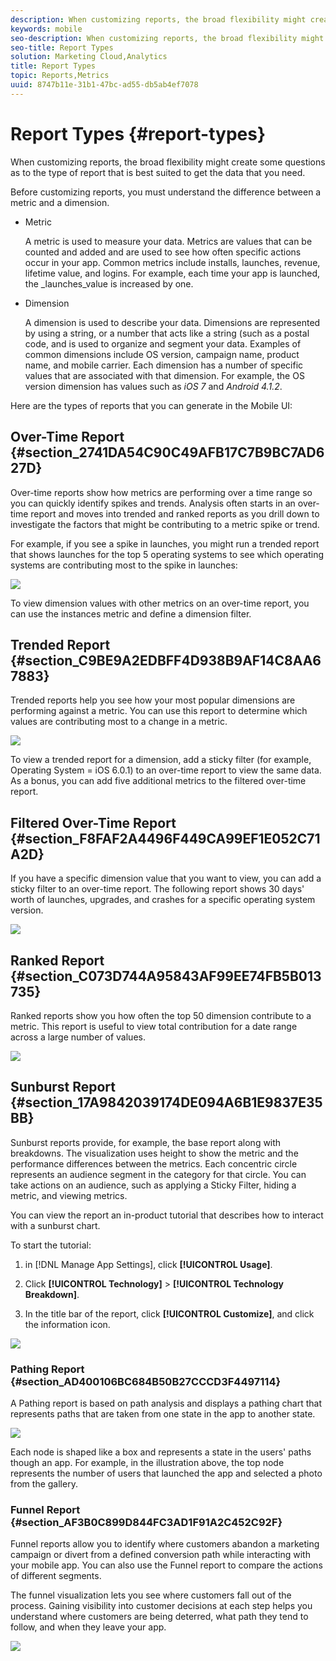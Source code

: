 ```yaml
---
description: When customizing reports, the broad flexibility might create some questions as to the type of report that is best suited to get the data that you need.
keywords: mobile
seo-description: When customizing reports, the broad flexibility might create some questions as to the type of report that is best suited to get the data that you need.
seo-title: Report Types
solution: Marketing Cloud,Analytics
title: Report Types
topic: Reports,Metrics
uuid: 8747b11e-31b1-47bc-ad55-db5ab4ef7078
---
```


# Report Types {#report-types}

When customizing reports, the broad flexibility might create some questions as to the type of report that is best suited to get the data that you need.

 Before customizing reports, you must understand the difference between a metric and a dimension.

* Metric

  A metric is used to measure your data. Metrics are values that can be counted and added and are used to see how often specific actions occur in your app. Common metrics include installs, launches, revenue, lifetime value, and logins. For example, each time your app is launched, the _launches_value is increased by one.

* Dimension

  A dimension is used to describe your data. Dimensions are represented by using a string, or a number that acts like a string (such as a postal code, and is used to organize and segment your data. Examples of common dimensions include OS version, campaign name, product name, and mobile carrier. Each dimension has a number of specific values that are associated with that dimension. For example, the OS version dimension has values such as _iOS 7_ and _Android 4.1.2_.

Here are the types of reports that you can generate in the Mobile UI:

## Over-Time Report {#section_2741DA54C90C49AFB17C7B9BC7AD627D}

Over-time reports show how metrics are performing over a time range so you can quickly identify spikes and trends. Analysis often starts in an over-time report and moves into trended and ranked reports as you drill down to investigate the factors that might be contributing to a metric spike or trend.

For example, if you see a spike in launches, you might run a trended report that shows launches for the top 5 operating systems to see which operating systems are contributing most to the spike in launches:

![](assets/overtime.png)

To view dimension values with other metrics on an over-time report, you can use the instances metric and define a dimension filter.

## Trended Report {#section_C9BE9A2EDBFF4D938B9AF14C8AA67883}

Trended reports help you see how your most popular dimensions are performing against a metric. You can use this report to determine which values are contributing most to a change in a metric.

![](assets/trended.png)

To view a trended report for a dimension, add a sticky filter (for example, Operating System = iOS 6.0.1) to an over-time report to view the same data. As a bonus, you can add five additional metrics to the filtered over-time report.

## Filtered Over-Time Report {#section_F8FAF2A4496F449CA99EF1E052C71A2D}

If you have a specific dimension value that you want to view, you can add a sticky filter to an over-time report. The following report shows 30 days' worth of launches, upgrades, and crashes for a specific operating system version.

![](assets/overtime-filter.png)

## Ranked Report {#section_C073D744A95843AF99EE74FB5B013735}

Ranked reports show you how often the top 50 dimension contribute to a metric. This report is useful to view total contribution for a date range across a large number of values.

![](assets/ranked.png)

## Sunburst Report {#section_17A9842039174DE094A6B1E9837E35BB}

Sunburst reports provide, for example, the base report along with breakdowns. The visualization uses height to show the metric and the performance differences between the metrics. Each concentric circle represents an audience segment in the category for that circle. You can take actions on an audience, such as applying a Sticky Filter, hiding a metric, and viewing metrics.

You can view the report an in-product tutorial that describes how to interact with a sunburst chart.

To start the tutorial:

1. in [!DNL Manage App Settings], click **[!UICONTROL Usage]**.

1. Click **[!UICONTROL Technology]** > **[!UICONTROL Technology Breakdown]**.
1. In the title bar of the report, click **[!UICONTROL Customize]**, and click the information icon.

![](assets/report_technology.png)

### Pathing Report {#section_AD400106BC684B50B27CCCD3F4497114}

A Pathing report is based on path analysis and displays a pathing chart that represents paths that are taken from one state in the app to another state.

![](assets/action_paths.png)

Each node is shaped like a box and represents a state in the users' paths though an app. For example, in the illustration above, the top node represents the number of users that launched the app and selected a photo from the gallery.

### Funnel Report {#section_AF3B0C899D844FC3AD1F91A2C452C92F}

Funnel reports allow you to identify where customers abandon a marketing campaign or divert from a defined conversion path while interacting with your mobile app. You can also use the Funnel report to compare the actions of different segments.

The funnel visualization lets you see where customers fall out of the process. Gaining visibility into customer decisions at each step helps you understand where customers are being deterred, what path they tend to follow, and when they leave your app.

![](assets/funnel.png)
